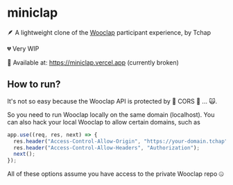 # miniclap

🪶 A lightweight clone of the [Wooclap](https://app.wooclap.com/public) participant experience, by Tchap

💔 Very WIP

👀 Available at:
https://miniclap.vercel.app (currently broken)

## How to run?

It's not so easy because the Wooclap API is protected by 👹 CORS 👹 ... 🙀.

So you need to run Wooclap locally on the same domain (localhost).
You can also hack your local Wooclap to allow certain domains, such as

```javascript
app.use((req, res, next) => {
  res.header("Access-Control-Allow-Origin", "https://your-domain.tchap");
  res.header("Access-Control-Allow-Headers", "Authorization");
  next();
});
```

All of these options assume you have access to the private Wooclap repo 🤐
